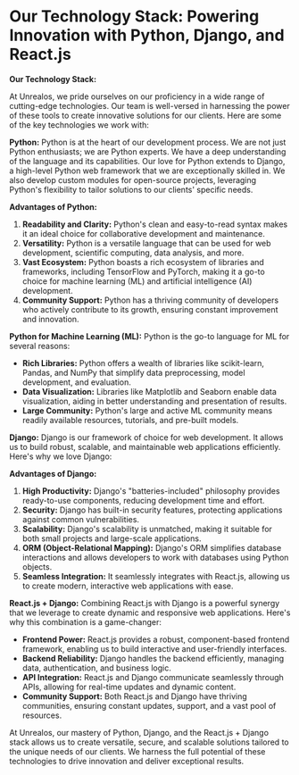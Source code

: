 # Our Technology Stack: Powering Innovation with Python, Django, and React.js

**Our Technology Stack:**

At Unrealos, we pride ourselves on our proficiency in a wide range of cutting-edge technologies. Our team is well-versed in harnessing the power of these tools to create innovative solutions for our clients. Here are some of the key technologies we work with:

**Python:**
Python is at the heart of our development process. We are not just Python enthusiasts; we are Python experts. We have a deep understanding of the language and its capabilities. Our love for Python extends to Django, a high-level Python web framework that we are exceptionally skilled in. We also develop custom modules for open-source projects, leveraging Python's flexibility to tailor solutions to our clients' specific needs.

**Advantages of Python:**
1. **Readability and Clarity:** Python's clean and easy-to-read syntax makes it an ideal choice for collaborative development and maintenance.
2. **Versatility:** Python is a versatile language that can be used for web development, scientific computing, data analysis, and more.
3. **Vast Ecosystem:** Python boasts a rich ecosystem of libraries and frameworks, including TensorFlow and PyTorch, making it a go-to choice for machine learning (ML) and artificial intelligence (AI) development.
4. **Community Support:** Python has a thriving community of developers who actively contribute to its growth, ensuring constant improvement and innovation.

**Python for Machine Learning (ML):**
Python is the go-to language for ML for several reasons:
- **Rich Libraries:** Python offers a wealth of libraries like scikit-learn, Pandas, and NumPy that simplify data preprocessing, model development, and evaluation.
- **Data Visualization:** Libraries like Matplotlib and Seaborn enable data visualization, aiding in better understanding and presentation of results.
- **Large Community:** Python's large and active ML community means readily available resources, tutorials, and pre-built models.

**Django:**
Django is our framework of choice for web development. It allows us to build robust, scalable, and maintainable web applications efficiently. Here's why we love Django:

**Advantages of Django:**
1. **High Productivity:** Django's "batteries-included" philosophy provides ready-to-use components, reducing development time and effort.
2. **Security:** Django has built-in security features, protecting applications against common vulnerabilities.
3. **Scalability:** Django's scalability is unmatched, making it suitable for both small projects and large-scale applications.
4. **ORM (Object-Relational Mapping):** Django's ORM simplifies database interactions and allows developers to work with databases using Python objects.
5. **Seamless Integration:** It seamlessly integrates with React.js, allowing us to create modern, interactive web applications with ease.

**React.js + Django:**
Combining React.js with Django is a powerful synergy that we leverage to create dynamic and responsive web applications. Here's why this combination is a game-changer:

- **Frontend Power:** React.js provides a robust, component-based frontend framework, enabling us to build interactive and user-friendly interfaces.
- **Backend Reliability:** Django handles the backend efficiently, managing data, authentication, and business logic.
- **API Integration:** React.js and Django communicate seamlessly through APIs, allowing for real-time updates and dynamic content.
- **Community Support:** Both React.js and Django have thriving communities, ensuring constant updates, support, and a vast pool of resources.

At Unrealos, our mastery of Python, Django, and the React.js + Django stack allows us to create versatile, secure, and scalable solutions tailored to the unique needs of our clients. We harness the full potential of these technologies to drive innovation and deliver exceptional results.
